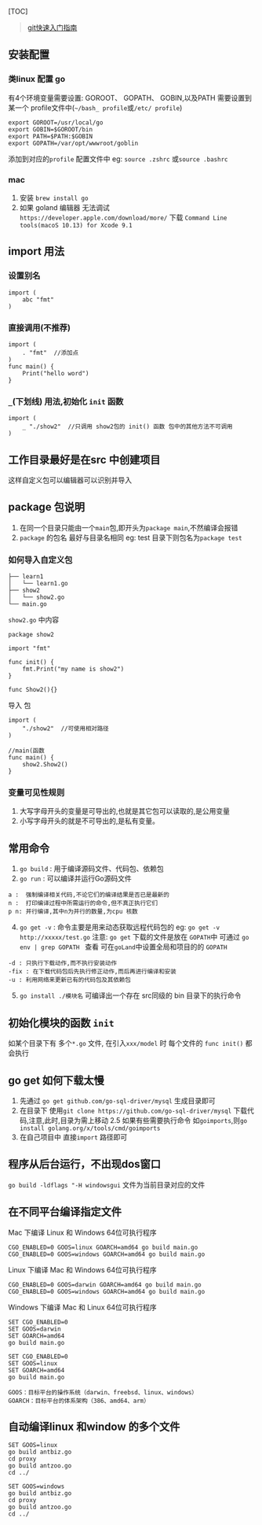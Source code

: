 [TOC]

> [git快速入门指南](https://github.com/astaxie/build-web-application-with-golang/blob/master/zh/01.0.md)

##  安装配置
### 类linux 配置 go
有4个环境变量需要设置: GOROOT、 GOPATH、 GOBIN,以及PATH
需要设置到某一个 profile文件中(`~/bash_ profile`或`/etc/ profile`)
```
export GOROOT=/usr/local/go
export GOBIN=$GOROOT/bin
export PATH=$PATH:$GOBIN
export GOPATH=/var/opt/wwwroot/goblin
```
添加到对应的`profile` 配置文件中
eg:
`source .zshrc` 或`source .bashrc`
### mac
1. 安装
`brew install go`
2. 如果 goland 编辑器 无法调试
`https://developer.apple.com/download/more/` 
下载 `Command Line tools(macoS 10.13) for Xcode 9.1`

##  import 用法
### 设置别名
```
import (
	abc "fmt"
)
```
### 直接调用(不推荐)
```
import (
	. "fmt"  //添加点
)
func main() {
	Print("hello word")
}
```
###  `_`(下划线) 用法,初始化 `init` 函数
```
import (
	_ "./show2"  //只调用 show2包的 init() 函数 包中的其他方法不可调用
)
```
## 工作目录最好是在src 中创建项目
这样自定义包可以编辑器可以识别并导入

## package 包说明
1. 在同一个目录只能由一个` main `包,即开头为`package main`,不然编译会报错
2. `package` 的包名 最好与目录名相同 eg: test 目录下则包名为`package test`
### 如何导入自定义包
```
├── learn1
│   └── learn1.go
├── show2
│   └── show2.go
└── main.go
```
`show2.go` 中内容
```
package show2

import "fmt"

func init() {
	fmt.Print("my name is show2")
}

func Show2(){} 
```
导入 包
```
import (
	"./show2"  //可使用相对路径
)

//main(函数
func main() {
	show2.Show2()
}
```

### 变量可见性规则
1. 大写字母开头的变量是可导出的,也就是其它包可以读取的,是公用变量
2. 小写字母开头的就是不可导出的,是私有变量。


## 常用命令
1. `go build` : 用于编译源码文件、代码包、依赖包
2. `go run` : 可以编译并运行Go源码文件
```
a :  强制编译相关代码,不论它们的编译结果是否已是最新的
n :  打印编译过程中所需运行的命令,但不真正执行它们
p n: 并行编译,其中n为并行的数量,为cpu 核数
```
4. `go get -v` : 命令主要是用来动态获取远程代码包的
eg: `go get -v http://xxxxx/test.go`
注意: `go get` 下载的文件是放在 `GOPATH`中
可通过 `go env | grep GOPATH ` 查看
可在`goLand`中设置全局和项目的的 `GOPATH`
```
-d : 只执行下载动作,而不执行安装动作
-fix : 在下载代码包后先执行修正动作,而后再进行编译和安装
-u : 利用网络来更新已有的代码包及其依赖包
```
5. `go install ./模块名`
可编译出一个存在 src同级的 bin 目录下的执行命令
## 初始化模块的函数 `init`

如某个目录下有 多个`*.go` 文件,
在引入`xxx/model` 时
每个文件的 `func init()` 都会执行

## go get 如何下载太慢
1. 先通过 `go get github.com/go-sql-driver/mysql` 生成目录即可
2. 在目录下 使用`git clone https://github.com/go-sql-driver/mysql` 下载代码,注意,此时,目录为需上移动
2.5 如果有些需要执行命令 如`goimports`,则`go install golang.org/x/tools/cmd/goimports
`
3. 在自己项目中 直接`import` 路径即可

## 程序从后台运行，不出现dos窗口
`go build -ldflags "-H windowsgui`
文件为当前目录对应的文件

## 在不同平台编译指定文件
Mac 下编译 Linux 和 Windows 64位可执行程序
```
CGO_ENABLED=0 GOOS=linux GOARCH=amd64 go build main.go
CGO_ENABLED=0 GOOS=windows GOARCH=amd64 go build main.go
```
Linux 下编译 Mac 和 Windows 64位可执行程序
```
CGO_ENABLED=0 GOOS=darwin GOARCH=amd64 go build main.go
CGO_ENABLED=0 GOOS=windows GOARCH=amd64 go build main.go
```

Windows 下编译 Mac 和 Linux 64位可执行程序
```
SET CGO_ENABLED=0
SET GOOS=darwin
SET GOARCH=amd64
go build main.go

SET CGO_ENABLED=0
SET GOOS=linux
SET GOARCH=amd64
go build main.go
```

```
GOOS：目标平台的操作系统（darwin、freebsd、linux、windows） 
GOARCH：目标平台的体系架构（386、amd64、arm） 
```
## 自动编译linux 和window 的多个文件
```
SET GOOS=linux
go build antbiz.go
cd proxy
go build antzoo.go
cd ../

SET GOOS=windows
go build antbiz.go
cd proxy
go build antzoo.go
cd ../
```
